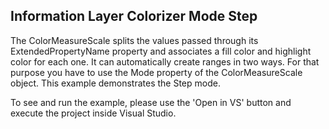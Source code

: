 ## Information Layer Colorizer Mode Step
The ColorMeasureScale splits the values passed through its ExtendedPropertyName property and associates a fill color and highlight color for each one. It can automatically create ranges in two ways. For that purpose you have to use the Mode property of the ColorMeasureScale object. This example demonstrates the Step mode.

To see and run the example, please use the 'Open in VS' button and execute the project inside Visual Studio.

[//]: <keywords:MapShapeReader, ShapeFillCollection, ColorMeasureScale, ExtendedPropertyName, TickMarkStep> 
